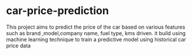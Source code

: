 # car-price-prediction
This project aims to predict the price of the car based on various features such as brand ,model,company name, fuel type, kms driven. it build using machine learning technique to train a predictive model using historical car price data 
